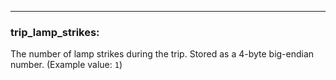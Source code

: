---
### **trip_lamp_strikes:**
The number of lamp strikes during the trip. Stored as a 4-byte big-endian number. (Example value: `1`)
